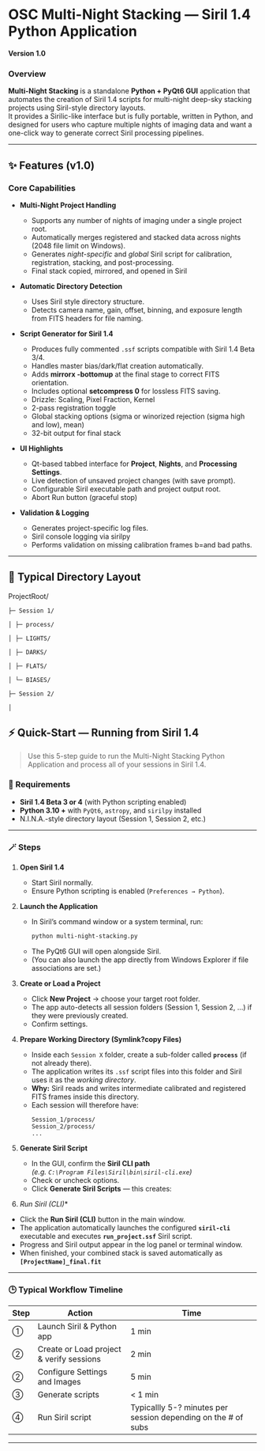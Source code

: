 # OSC Multi-Night Stacking — Siril 1.4 Python Application  
**Version 1.0**

### Overview
**Multi-Night Stacking** is a standalone **Python + PyQt6 GUI** application that automates the creation of Siril 1.4 scripts for multi-night deep-sky stacking projects using Siril-style directory layouts.  
It provides a Sirilic-like interface but is fully portable, written in Python, and designed for users who capture multiple nights of imaging data and want a one-click way to generate correct Siril processing pipelines.

---

## ✨ Features (v1.0)

### Core Capabilities
- **Multi-Night Project Handling**  
  * Supports any number of nights of imaging under a single project root.  
  * Automatically merges registered and stacked data across nights (2048 file limit on Windows).  
  * Generates *night-specific* and *global* Siril script for calibration, registration, stacking, and post-processing.
  * Final stack copied, mirrored, and opened in Siril

- **Automatic Directory Detection**
  * Uses Siril style directory structure.  
  * Detects camera name, gain, offset, binning, and exposure length from FITS headers for file naming.  

- **Script Generator for Siril 1.4**  
  * Produces fully commented `.ssf` scripts compatible with Siril 1.4 Beta 3/4.  
  * Handles master bias/dark/flat creation automatically.  
  * Adds **mirrorx -bottomup** at the final stage to correct FITS orientation.
  * Includes optional **setcompress 0** for lossless FITS saving.
  * Drizzle: Scaling, Pixel Fraction, Kernel
  * 2-pass registration toggle
  * Global stacking options (sigma or winorized rejection (sigma high and low), mean)
  * 32-bit output for final stack

- **UI Highlights**
  - Qt-based tabbed interface for **Project**, **Nights**, and **Processing Settings**.  
  - Live detection of unsaved project changes (with save prompt).  
  - Configurable Siril executable path and project output root.
  - Abort Run button (graceful stop)

- **Validation & Logging**
  - Generates project-specific log files.
  - Siril console logging via sirilpy
  - Performs validation on missing calibration frames b=and bad paths.

---

## 🧭 Typical Directory Layout

ProjectRoot/

    ├─ Session 1/
    
    │ ├─ process/
    
    │ ├─ LIGHTS/
    
    │ ├─ DARKS/
    
    │ ├─ FLATS/
    
    │ └─ BIASES/
    
    ├─ Session 2/
    
    │ 

## ⚡ Quick-Start — Running from Siril 1.4

> Use this 5-step guide to run the Multi-Night Stacking Python Application and process all of your sessions in Siril 1.4.

### 🧰 Requirements
- **Siril 1.4 Beta 3 or 4** (with Python scripting enabled)  
- **Python 3.10 +** with `PyQt6`, `astropy`, and `sirilpy` installed  
- N.I.N.A.-style directory layout (Session 1, Session 2, etc.)  

---

### 🪄 Steps

1. **Open Siril 1.4**  
   - Start Siril normally.  
   - Ensure Python scripting is enabled (`Preferences → Python`).  

2. **Launch the Application**
   - In Siril’s command window or a system terminal, run:
     ```bash
     python multi-night-stacking.py
     ```
   - The PyQt6 GUI will open alongside Siril.  
   - (You can also launch the app directly from Windows Explorer if file associations are set.)

3. **Create or Load a Project**
   - Click **New Project** → choose your target root folder.  
   - The app auto-detects all session folders (Session 1, Session 2, …) if they were previously created.  
   - Confirm settings. 

4. **Prepare Working Directory (Symlink?copy Files)**
   - Inside each `Session X` folder, create a sub-folder called **`process`** (if not already there).  
   - The application writes its `.ssf` script files into this folder and Siril uses it as the *working directory*.  
   - **Why:** Siril reads and writes intermediate calibrated and registered FITS frames inside this directory.  
   - Each session will therefore have:
     ```
     Session_1/process/
     Session_2/process/
     ...
     ```
5. **Generate Siril Script**
   - In the GUI, confirm the **Siril CLI path**  
     *(e.g. `C:\Program Files\Siril\bin\siril-cli.exe`)*  
   - Check or uncheck options.
   - Click **Generate Siril Scripts** — this creates:

6. *Run Siril (CLI)**

- Click the **Run Siril (CLI)** button in the main window.  
- The application automatically launches the configured **`siril-cli`** executable and executes **`run_project.ssf`** Siril script.
- Progress and Siril output appear in the log panel or terminal window.  
- When finished, your combined stack is saved automatically as **`[ProjectName]_final.fit`**

---

### 🕒 Typical Workflow Timeline
| Step | Action | Time |
|------|---------|------|
| ① | Launch Siril & Python app | 1 min |
| ② | Create or Load project & verify sessions | 2 min |
| ② | Configure Settings and Images | 5 min |
| ③ | Generate scripts | < 1 min |
| ④ | Run Siril script | Typicallly 5-? minutes per session depending on the # of subs |

---


